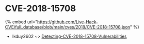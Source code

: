 # CVE-2018-15708
{% embed url="https://github.com/Live-Hack-CVE/full_database/blob/main/cves/2018/CVE-2018-15708.json" %}

* lkduy2602 ~> [Detecting-CVE-2018-15708-Vulnerabilities](https://www.alice-snow.ru/2018/database/cve-2018-15708/detecting-cve-2018-15708-vulnerabilities-lkduy2602)